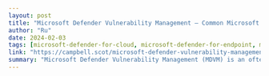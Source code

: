 ```yaml
---
layout: post
title: "Microsoft Defender Vulnerability Management – Common Microsoft 365 Security Mistakes Series"
author: "Ru"
date: 2024-02-03
tags: [microsoft-defender-for-cloud, microsoft-defender-for-endpoint, microsoft-defender-vulnerability-management, microsoft-defender-xdr, defender]
link: "https://campbell.scot/microsoft-defender-vulnerability-management-common-microsoft-365-security-mistakes-series/?utm_source=rss&utm_medium=rss&utm_campaign=microsoft-defender-vulnerability-management-common-microsoft-365-security-mistakes-series"
summary: "Microsoft Defender Vulnerability Management (MDVM) is an often overlooked service that can be licensed standalone or is included in other Microsoft Defender licenses. In my experience, I&#8217;ve n..."
---
```

